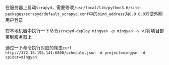 在服务器上启动`scrapyd`，需要修改`/usr/local/lib/python3.6/site-packages/scrapyd/default_scrapyd.conf`中的`bind_address`为`0.0.0.0`方便外网用户登录

在本地机器中执行一下命令`scrapyd-deploy mingyan -p mingyan -v v1`将项目部署到服务器上

通过一下命令执行对应的爬虫`curl http://172.16.193.141:6800/schedule.json -d project=mingyan -d spider=mingyan`